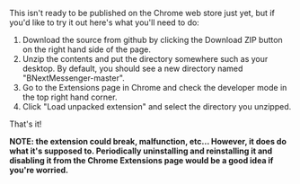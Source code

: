 This isn't ready to be published on the Chrome web store just yet, but if you'd like to try it out here's what you'll need to do:

1. Download the source from github by clicking the Download ZIP button on the right hand side of the page.
2. Unzip the contents and put the directory somewhere such as your desktop. By default, you should see a new directory named "BNextMessenger-master".
3. Go to the Extensions page in Chrome and check the developer mode in the top right hand corner.
4. Click "Load unpacked extension" and select the directory you unzipped.

That's it!

**NOTE: the extension could break, malfunction, etc... However, it does do what it's supposed to. Periodically uninstalling and reinstalling it and disabling it from the Chrome Extensions page would be a good idea if you're worried.**
